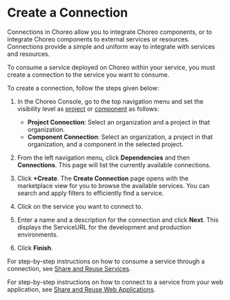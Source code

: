 # Create a Connection

Connections in Choreo allow you to integrate Choreo components, or to integrate Choreo components to external services or resources. Connections provide a simple and uniform way to integrate with services and resources.

To consume a service deployed on Choreo within your service, you must create a connection to the service you want to consume. 

To create a connection, follow the steps given below:

1. In the Choreo Console, go to the top navigation menu and set the visibility level as [project](../../choreo-concepts/connections.md#project-connections) or [component](../../choreo-concepts/connections.md#component-connections) as follows: 

    - **Project Connection**: Select an organization and a project in that organization. 
    - **Component Connection**: Select an organization, a project in that organization, and a component in the selected project. 

2. From the left navigation menu, click **Dependencies**  and then **Connections**. This page will list the currently available connections.
3. Click **+Create**. The **Create Connection** page opens with the marketplace view for you to browse the available services. You can search and apply filters to efficiently find a service.
4. Click on the service you want to connect to. 
5. Enter a name and a description for the connection and click **Next**. This displays the ServiceURL for the development and production environments. 
6. Click **Finish**.

For step-by-step instructions on how to consume a service through a connection, see [Share and Reuse Services](./share-and-reuse-services.md).

For step-by-step instructions on how to connect to a service from your web application, see [Share and Reuse Web Applications](./share-and-reuse-web-applications.md).
